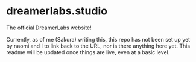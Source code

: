 # dreamerlabs.studio
The official DreamerLabs website!

Currently, as of me (Sakura) writing this, this repo has not been set up yet by naomi and I to link back to the URL, nor is there anything here yet. 
This readme will be updated once things are live, even at a basic level.
